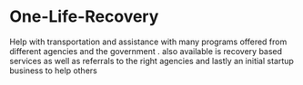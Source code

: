 # One-Life-Recovery
Help with transportation and assistance with many programs offered from different agencies and the government . also available is recovery based services as well as referrals to the right agencies and lastly an initial startup business to help others
